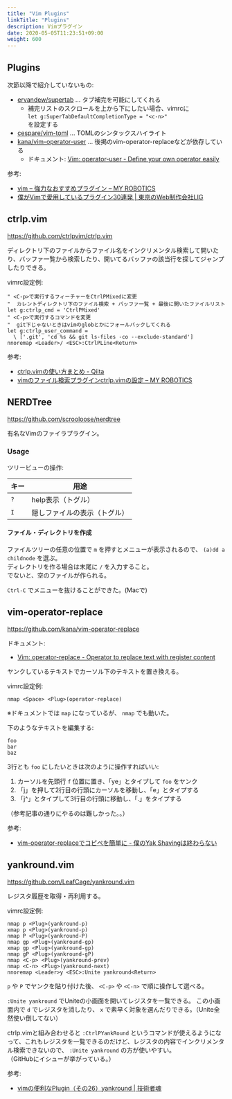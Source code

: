 ```yaml
---
title: "Vim Plugins"
linkTitle: "Plugins"
description: Vimプラグイン
date: 2020-05-05T11:23:51+09:00
weight: 600
---
```


## Plugins

次節以降で紹介していないもの:

- [ervandew/supertab](https://github.com/ervandew/supertab) ... タブ補完を可能にしてくれる
  - 補完リストのスクロールを上から下にしたい場合、vimrcに  
  `let g:SuperTabDefaultCompletionType = "<c-n>"`  
  を設定する
- [cespare/vim-toml](https://github.com/cespare/vim-toml) ... TOMLのシンタックスハイライト
- [kana/vim-operator-user](https://github.com/kana/vim-operator-user) ... 後掲のvim-operator-replaceなどが依存している
  - ドキュメント: [Vim: operator-user - Define your own operator easily](http://kana.github.io/config/vim/operator-user.html)

参考:

- [vim – 強力なおすすめプラグイン – MY ROBOTICS](https://sy-base.com/myrobotics/vim/vim-my-plugins/)
- [僕がVimで愛用しているプラグイン30連発 | 東京のWeb制作会社LIG](https://liginc.co.jp/469142)

## ctrlp.vim

https://github.com/ctrlpvim/ctrlp.vim

ディレクトリ下のファイルからファイル名をインクリメンタル検索して開いたり、バッファ一覧から検索したり、開いてるバッファの該当行を探してジャンプしたりできる。

vimrc設定例:

```Vim
" <C-p>で実行するフィーチャーをCtrlPMixedに変更
"  カレントディレクトリ下のファイル検索 + バッファ一覧 + 最後に開いたファイルリスト
let g:ctrlp_cmd = 'CtrlPMixed'
" <C-p>で実行するコマンドを変更
"  git下じゃないときはvimのglobとかにフォールバックしてくれる
let g:ctrlp_user_command =
  \ ['.git', 'cd %s && git ls-files -co --exclude-standard']
nnoremap <Leader>/ <ESC>:CtrlPLine<Return>
```

参考:

- [ctrlp.vimの使い方まとめ - Qiita](https://qiita.com/oahiroaki/items/d71337fb9d28303a54a8)
- [vimのファイル検索プラグインctrlp.vimの設定 – MY ROBOTICS](https://sy-base.com/myrobotics/vim/vim_ctrlp/)

## NERDTree

https://github.com/scrooloose/nerdtree

有名なVimのファイラプラグイン。

### Usage

ツリービューの操作:

 キー | 用途
------|------
 `?` | help表示（トグル）
 `I` | 隠しファイルの表示（トグル）

#### ファイル・ディレクトリを作成

ファイルツリーの任意の位置で `m` を押すとメニューが表示されるので、 `(a)dd a childnode` を選ぶ。  
ディレクトリを作る場合は末尾に `/` を入力すること。  
でないと、空のファイルが作られる。

`Ctrl-C` でメニューを抜けることができた。(Macで)

## vim-operator-replace

https://github.com/kana/vim-operator-replace

ドキュメント:

- [Vim: operator-replace - Operator to replace text with register content](http://kana.github.io/config/vim/operator-replace.html)

ヤンクしているテキストでカーソル下のテキストを置き換える。

vimrc設定例:

```Vim
nmap <Space> <Plug>(operator-replace)
```

※ドキュメントでは `map` になっているが、 `nmap` でも動いた。

下のようなテキストを編集する:

```
foo
bar
baz
```

3行とも `foo` にしたいときは次のように操作すればいい:

1. カーソルを先頭行 `f` 位置に置き、「ye」とタイプして `foo` をヤンク
1. 「j」を押して2行目の行頭にカーソルを移動し、「<Space>e」とタイプする
1. 「j^」とタイプして3行目の行頭に移動し、「.」をタイプする

（参考記事の通りにやるのは難しかった。。）

参考:

- [vim-operator-replaceでコピペを簡単に - 僕のYak Shavingは終わらない](http://kazuph.hateblo.jp/entry/2013/01/04/005030)

## yankround.vim

https://github.com/LeafCage/yankround.vim

レジスタ履歴を取得・再利用する。

vimrc設定例:

```Vim
nmap p <Plug>(yankround-p)
xmap p <Plug>(yankround-p)
nmap P <Plug>(yankround-P)
nmap gp <Plug>(yankround-gp)
xmap gp <Plug>(yankround-gp)
nmap gP <Plug>(yankround-gP)
nmap <C-p> <Plug>(yankround-prev)
nmap <C-n> <Plug>(yankround-next)
nnoremap <Leader>y <ESC>:Unite yankround<Return>
```

`p` や `P` でヤンクを貼り付けた後、 `<C-p>` や `<C-n>` で順に操作して選べる。

`:Unite yankround` でUniteの小画面を開いてレジスタを一覧できる。
この小画面内で `d` でレジスタを消したり、 `x` で素早く対象を選んだりできる。（Unite全然使い倒してない）

ctrlp.vimと組み合わせると `:CtrlPYankRound` というコマンドが使えるようになって、これもレジスタを一覧できるのだけど、レジスタの内容でインクリメンタル検索できないので、 `:Unite yankround` の方が使いやすい。  
（GitHubにイシューが挙がっている。）

参考:

- [vimの便利なPlugin（その26）yankround | 技術者魂](http://engineerspirit.com/2017/07/01/post-1427/)
